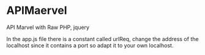 # APIMaervel
API Marvel with Raw PHP, jquery


In the app.js file there is a constant called urlReq, change the address of the localhost since it contains a port so adapt it to your own localhost.
